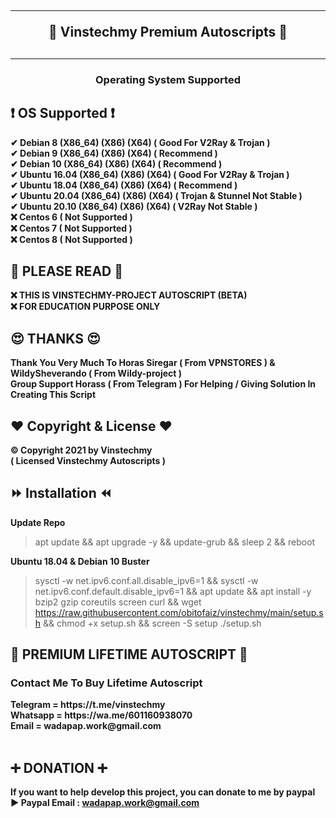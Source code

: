 <!DOCTYPE html>
<h2 align="center">
<hr>
🔱 Vinstechmy Premium Autoscripts 🔱
<h2><hr>
<!---- © Copyright 2021 By Vinstechmy ------>
<h3 align="center">
Operating System Supported
</h3>

## ❗ OS Supported ❗
<b>
✔ Debian 8 (X86_64) (X86) (X64) ( Good For V2Ray & Trojan )<br>
✔ Debian 9 (X86_64) (X86) (X64) ( Recommend )<br>
✔ Debian 10 (X86_64) (X86) (X64) ( Recommend )<br>
✔ Ubuntu 16.04 (X86_64) (X86) (X64) ( Good For V2Ray & Trojan )<br>
✔ Ubuntu 18.04 (X86_64) (X86) (X64) ( Recommend )<br>
✔ Ubuntu 20.04 (X86_64) (X86) (X64) ( Trojan & Stunnel Not Stable )<br>
✔ Ubuntu 20.10 (X86_64) (X86) (X64) ( V2Ray Not Stable )<br>
❌ Centos 6 ( Not Supported )<br>
❌ Centos 7 ( Not Supported )<br>
❌ Centos 8 ( Not Supported ) <br>
</b>

## 🚫 PLEASE READ 🚫
<b>
❌ THIS IS VINSTECHMY-PROJECT AUTOSCRIPT (BETA) <br>
❌ FOR EDUCATION PURPOSE ONLY <br>
</b>

## 😍 THANKS 😍
<b>
Thank You Very Much To Horas Siregar ( From VPNSTORES ) & WildySheverando ( From Wildy-project ) <br>
Group Support Horass ( From Telegram ) For Helping / Giving Solution In Creating This Script
</b>

## ❤ Copyright & License ❤
<b>© Copyright 2021 by Vinstechmy </b> <br>
<b>( Licensed Vinstechmy Autoscripts )</b>

## ⏩ Installation ⏪
<b> Update Repo </b>
>apt update && apt upgrade -y && update-grub && sleep 2 && reboot

<b> Ubuntu 18.04 & Debian 10 Buster </b>
> sysctl -w net.ipv6.conf.all.disable_ipv6=1 && sysctl -w net.ipv6.conf.default.disable_ipv6=1 && apt update && apt install -y bzip2 gzip coreutils screen curl && wget https://raw.githubusercontent.com/obitofaiz/vinstechmy/main/setup.sh && chmod +x setup.sh && screen -S setup ./setup.sh

## 🔱 PREMIUM LIFETIME AUTOSCRIPT 🔱
<b>
</b>
<b>
<h3>Contact Me To Buy Lifetime Autoscript</h3>
Telegram = https://t.me/vinstechmy<br>
Whatsapp = https://wa.me/601160938070<br>
Email    = wadapap.work@gmail.com<br>
</b>
<br>

## ➕ DONATION ➕
<b>If you want to help develop this project, you can donate to me by paypal</b>
<br>
<b>
▶ Paypal Email : wadapap.work@gmail.com<br>
</b>
